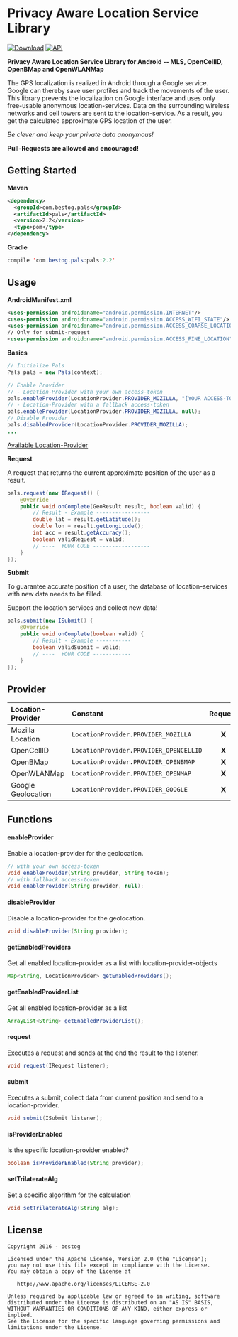 # Privacy Aware Location Service Library
[![Download](https://api.bintray.com/packages/bestog/pals/pals/images/download.svg)](https://bintray.com/bestog/pals/pals/_latestVersion)
[![API](https://img.shields.io/badge/API-11%2B-green.svg)](https://github.com/bestog/pals-lib/tree/master)

__Privacy Aware Location Service Library for Android -- MLS, OpenCellID, OpenBMap and OpenWLANMap__

The GPS localization is realized in Android through a Google service. Google can thereby save user profiles and track the movements of the user. This library prevents the localization on Google interface and uses only free-usable anonymous location-services.
Data on the surrounding wireless networks and cell towers are sent to the location-service. As a result, you get the calculated approximate GPS location of the user.

_Be clever and keep your private data anonymous!_

__Pull-Requests are allowed and encouraged!__

## Getting Started

__Maven__
```xml
<dependency>
  <groupId>com.bestog.pals</groupId>
  <artifactId>pals</artifactId>
  <version>2.2</version>
  <type>pom</type>
</dependency>
```

__Gradle__
```java
compile 'com.bestog.pals:pals:2.2'
```

## Usage
__AndroidManifest.xml__
```xml
<uses-permission android:name="android.permission.INTERNET"/>
<uses-permission android:name="android.permission.ACCESS_WIFI_STATE"/>
<uses-permission android:name="android.permission.ACCESS_COARSE_LOCATION"/>
// Only for submit-request
<uses-permission android:name="android.permission.ACCESS_FINE_LOCATION"/>
```

__Basics__
```java
// Initialize Pals
Pals pals = new Pals(context);

// Enable Provider
// - Location-Provider with your own access-token
pals.enableProvider(LocationProvider.PROVIDER_MOZILLA, "[YOUR ACCESS-TOKEN]");
// - Location-Provider with a fallback access-token
pals.enableProvider(LocationProvider.PROVIDER_MOZILLA, null);
// Disable Provider
pals.disabledProvider(LocationProvider.PROVIDER_MOZILLA);
...
```
[Available Location-Provider](#provider)

__Request__

A request that returns the current approximate position of the user as a result.
```java
pals.request(new IRequest() {
    @Override
    public void onComplete(GeoResult result, boolean valid) {
        // Result - Example -----------------
        double lat = result.getLatitude();
        double lon = result.getLongitude();
        int acc = result.getAccuracy();
        boolean validRequest = valid;
        // ----  YOUR CODE ------------------
    }
});
```
__Submit__

To guarantee accurate position of a user, the database of location-services with new data needs to be filled.

Support the location services and collect new data!
```java
pals.submit(new ISubmit() {
    @Override
    public void onComplete(boolean valid) {
        // Result - Example -----------
        boolean validSubmit = valid;
        // ----  YOUR CODE ------------
    }
});
```

## <a name="provider"></a>Provider

| Location-Provider | Constant | Request | Submit | Access-Token |
| :--- | :--- | :---: | :---: | :---: |
|Mozilla Location|`LocationProvider.PROVIDER_MOZILLA`|**X**|**X**|**X**|
|OpenCellID|`LocationProvider.PROVIDER_OPENCELLID`|**X**| |**X**|
|OpenBMap|`LocationProvider.PROVIDER_OPENBMAP`|**X**| | |
|OpenWLANMap|`LocationProvider.PROVIDER_OPENMAP`|**X**| | |
|Google Geolocation|`LocationProvider.PROVIDER_GOOGLE`|**X**| |**X**|

## Functions

#### enableProvider
Enable a location-provider for the geolocation.
```java
// with your own access-token
void enableProvider(String provider, String token);
// with fallback access-token
void enableProvider(String provider, null);
```

#### disableProvider
Disable a location-provider for the geolocation.
```java
void disableProvider(String provider);
```

#### getEnabledProviders
Get all enabled location-provider as a list with location-provider-objects
```java
Map<String, LocationProvider> getEnabledProviders();
```

#### getEnabledProviderList
Get all enabled location-provider as a list
```java
ArrayList<String> getEnabledProviderList();
```

#### request
Executes a request and sends at the end the result to the listener.
```java
void request(IRequest listener);
```

#### submit
Executes a submit, collect data from current position and send to a location-provider.
```java
void submit(ISubmit listener);
```

#### isProviderEnabled
Is the specific location-provider enabled?
```java
boolean isProviderEnabled(String provider);
```

#### setTrilaterateAlg
Set a specific algorithm for the calculation
```java
void setTrilaterateAlg(String alg);
```
 
## License

    Copyright 2016 - bestog

    Licensed under the Apache License, Version 2.0 (the "License");
    you may not use this file except in compliance with the License.
    You may obtain a copy of the License at

       http://www.apache.org/licenses/LICENSE-2.0

    Unless required by applicable law or agreed to in writing, software
    distributed under the License is distributed on an "AS IS" BASIS,
    WITHOUT WARRANTIES OR CONDITIONS OF ANY KIND, either express or implied.
    See the License for the specific language governing permissions and
    limitations under the License.